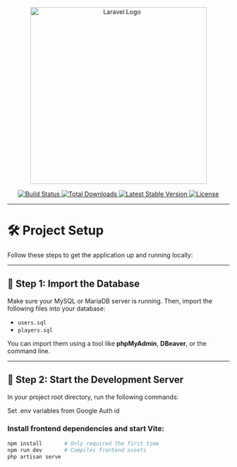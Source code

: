 <p align="center">
  <a href="https://laravel.com" target="_blank">
    <img src="https://raw.githubusercontent.com/laravel/art/master/logo-lockup/5%20SVG/2%20CMYK/1%20Full%20Color/laravel-logolockup-cmyk-red.svg" width="400" alt="Laravel Logo">
  </a>
</p>

<p align="center">
  <a href="https://github.com/laravel/framework/actions">
    <img src="https://github.com/laravel/framework/workflows/tests/badge.svg" alt="Build Status">
  </a>
  <a href="https://packagist.org/packages/laravel/framework">
    <img src="https://img.shields.io/packagist/dt/laravel/framework" alt="Total Downloads">
  </a>
  <a href="https://packagist.org/packages/laravel/framework">
    <img src="https://img.shields.io/packagist/v/laravel/framework" alt="Latest Stable Version">
  </a>
  <a href="https://packagist.org/packages/laravel/framework">
    <img src="https://img.shields.io/packagist/l/laravel/framework" alt="License">
  </a>
</p>

---

# 🛠️ Project Setup

Follow these steps to get the application up and running locally:

---

## 📂 Step 1: Import the Database

Make sure your MySQL or MariaDB server is running. Then, import the following files into your database:

- `users.sql`
- `players.sql`

You can import them using a tool like **phpMyAdmin**, **DBeaver**, or the command line.

---

## 🚀 Step 2: Start the Development Server

In your project root directory, run the following commands:

Set .env variables from Google Auth id

### Install frontend dependencies and start Vite:
```bash
npm install       # Only required the first time
npm run dev       # Compiles frontend assets
php artisan serve



